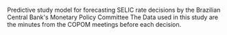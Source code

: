 Predictive study model for forecasting SELIC rate decisions by the Brazilian Central Bank's Monetary Policy Committee
The Data used in this study are the minutes from the COPOM meetings before each decision.
